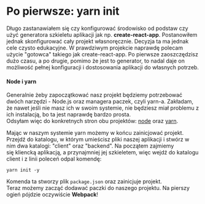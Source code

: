 # Po pierwsze: yarn init

Długo zastanawiałem się czy konfigurować środowisko od podstaw czy użyć generatora szkieletu aplikacji jak np. **create-react-app**. Postanowiłem jednak skonfigurować cały projekt własnoręcznie. Decyzja ta ma jednak cele czysto edukacyjne. W prawdziwym projekcie naprawdę polecam użycie "gotowca" takiego jak create-react-app. Po pierwsze zaoszczędzisz dużo czasu, a po drugie, pomimo że jest to generator, to nadal daje on możliwość pełnej konfiguracji i dostosowania aplikacji do własnych potrzeb.

#### Node i yarn

Generalnie żeby zapoczątkować nasz projekt będziemy potrzebować dwóch narzędzi - Node.js oraz managera paczek, czyli yarn-a. Zakładam, że nawet jeśli nie masz ich w swoim systemie, nie będziesz miał problemu z ich instalacją, bo ta jest naprawdę bardzo prosta.  
Odsyłam więc do konkretnych stron obu projektów: [node](https://nodejs.org/en/download/) oraz [yarn](https://yarnpkg.com/lang/en/docs/install).

Mając w naszym systemie yarn możemy w końcu zainicjować projekt. Przejdź do katalogu, w którym umieścisz pliki naszej aplikacji i stwórz w nim dwa katalogi: "client" oraz "backend". Na początem zajmiemy się kliencką aplikacją, a przynajmniej jej szkieletem, więc wejdź do katalogu client i z linii poleceń odpal komendę:

`yarn init -y`

Komenda ta stworzy plik `package.json` oraz zainicjuje projekt.  
Teraz możemy zacząć dodawać paczki do naszego projektu. Na pierszy ogień pójdzie oczywiście **Webpack**!

